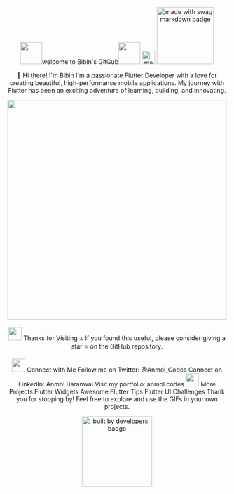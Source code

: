 <div align="center">


<img src="https://user-images.githubusercontent.com/74038190/213844263-a8897a51-32f4-4b3b-b5c2-e1528b89f6f3.png" width="50px" />welcome to Bibin's GitGub<img src="https://user-images.githubusercontent.com/74038190/213844263-a8897a51-32f4-4b3b-b5c2-e1528b89f6f3.png" width="50px" />
<a href="https://github.com/Anmol-Baranwal/GIFs-For-Readme"><img src="https://encrypted-tbn0.gstatic.com/images?q=tbn:ANd9GcS-0WJb9zf4ZC5t32u0zTVYludbBW0igV-4Jn66fEb7iyjdjKHxH9UKU4NvjpEC0BEOubI&usqp=CAU" width="30" alt="made with love markdown badge"></a> <a href="https://github.com/Anmol-Baranwal/GIFs-For-Readme"><img src="https://forthebadge.com/images/badges/built-with-swag.svg" width="130" alt="made with swag markdown badge"></a>

 👋 Hi there! I'm Bibin
I'm a passionate Flutter Developer with a love for creating beautiful, high-performance mobile applications. My journey with Flutter has been an exciting adventure of learning, building, and innovating.

<img src="https://user-images.githubusercontent.com/74038190/225813708-98b745f2-7d22-48cf-9150-083f1b00d6c9.gif" width="500">
<br><br>
<img src="https://user-images.githubusercontent.com/74038190/216122041-518ac897-8d92-4c6b-9b3f-ca01dcaf38ee.png" width="30" /> Thanks for Visiting 🔝
If you found this useful, please consider giving a star ⭐ on the GitHub repository.

<img src="https://user-images.githubusercontent.com/74038190/219295839-b30b5a72-6f91-4dc1-8e23-81cce7d62f6d.png" width="30" /> Connect with Me
Follow me on Twitter: @Anmol_Codes
Connect on LinkedIn: Anmol Baranwal
Visit my portfolio: anmol.codes
<img src="https://user-images.githubusercontent.com/74038190/215755773-15424f73-ef26-4bba-a606-2bdc6ff64cdd.png" width="30" /> More Projects
Flutter Widgets
Awesome Flutter Tips
Flutter UI Challenges
Thank you for stopping by! Feel free to explore and use the GIFs in your own projects.

<a href="https://github.com/Anmol-Baranwal/GIFs-For-Readme"><img src="https://forthebadge.com/images/badges/built-by-developers.svg" width="160" alt="built by developers badge"></a>

</div>
